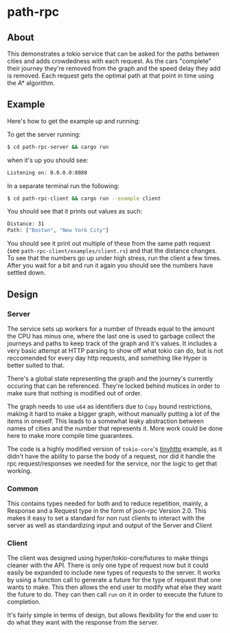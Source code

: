 # path-rpc

## About
This demonstrates a tokio service that can be asked for the paths between
cities and adds crowdedness with each request. As the cars "complete" their
journey they're removed from the graph and the speed delay they add is removed.
Each request gets the optimal path at that point in time using the A* algorithm.

## Example

Here's how to get the example up and running:

To get the server running:

```bash
$ cd path-rpc-server && cargo run
```
when it's up you should see:

```bash
Listening on: 0.0.0.0:8080
```

In a separate terminal run the following:

```bash
$ cd path-rpc-client && cargo run --example client
```

You should see that it prints out values as such:

```bash
Distance: 31
Path: ["Boston", "New York City"]
```

You should see it print out multiple of these from the same path request (see
`path-rpc-client/examples/client.rs`) and that the distance changes. To see that
the numbers go up under high stress, run the client a few times. After you wait
for a bit and run it again you should see the numbers have settled down.

## Design

### Server
The service sets up workers for a number of threads equal to the amount the CPU
has minus one, where the last one is used to garbage collect the journeys and
paths to keep track of the graph and it's values. It includes a very basic
attempt at HTTP parsing to show off what tokio can do, but is not reccomended
for every day http requests, and something like Hyper is better suited to that.

There's a global state representing the graph and the journey's currently
occuring that can be referenced. They're locked behind mutices in order to make
sure that nothing is modified out of order.

The graph needs to use `u64` as identifiers due to `Copy` bound restrictions,
making it hard to make a bigger graph, without manually putting a lot of the
items in oneself. This leads to a somewhat leaky abstraction between names of
cities and the number that represents it. More work could be done here to make
more compile time guarantees.

The code is a highly modified version of `tokio-core`'s
[tinyhttp](https://github.com/tokio-rs/tokio-core/blob/master/examples/tinyhttp.rs) example, as
it didn't have the ability to parse the body of a request, nor did it handle the
rpc request/responses we needed for the service, nor the logic to get that
working.

### Common
This contains types needed for both and to reduce repetition, mainly, a Response
and a Request type in the form of json-rpc Version 2.0. This makes it easy to
set a standard for non rust clients to interact with the server as well as
standardizing input and output of the Server and Client

### Client
The client was designed using hyper/tokio-core/futures to make things cleaner with the API.
There is only one type of request now but it could easily be expanded to include
new types of requests to the server. It works by using a function call to
generate a future for the type of request that one wants to make. This then
allows the end user to modify what else they want the future to do. They can
then call `run` on it in order to execute the future to completion.

It's fairly simple in terms of design, but allows flexibility for the end user
to do what they want with the response from the server.
